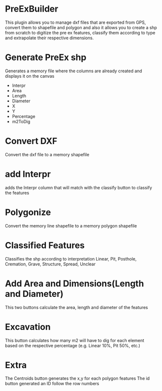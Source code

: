 # PreExBuilder
This plugin allows you to manage dxf files that are exported from GPS, convert them to shapefile and polygon and also it allows you to create a shp from scratch to digitize the pre ex features, classify them according to type and extrapolate their respective dimensions.


# Generate PreEx shp

Generates a memory file where the columns are already created and displays it on the canvas

<ul>
	<li>Interpr</li>
	<li>Area</li>
	<li>Length</li>
	<li>Diameter</li>
	<li>X</li>
	<li>Y</li>
	<li>Percentage</li>
	<li>m2ToDig</li>
</ul>

# Convert DXF

Convert the dxf file to a memory shapefile

# add Interpr

adds the Interpr column that will match with the classify button to classify the features

# Polygonize

Convert the memory line shapefile to a memory polygon shapefile

# Classified Features

Classifies the shp according to interpretation
	Linear, Pit, Posthole, Cremation, Grave, Structure, Spread, Unclear


# Add Area and Dimensions(Length and Diameter)

This two buttons calculate the area, length and diameter of the features


# Excavation

This button calculates how many m2 will have to dig for each element based on the respective percentage (e.g. Linear 10%, Pit 50%, etc.)

# Extra

The Centroids button generates the x,y for each polygon features
The id button generated an ID follow the row numbers
